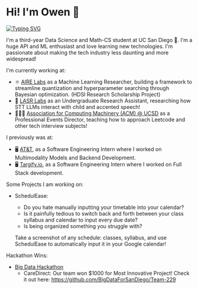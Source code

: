 # Hi! I'm Owen 👋

<!-- https://github.com/DenverCoder1/readme-typing-svg -->
[![Typing SVG](https://readme-typing-svg.herokuapp.com/?lines=Student;Fullstack+Engineer;Programmer;Software+Engineer;Leader;Data+Scientist;Weight+Lifter;I+Can't+Cry+About+Having;A+Lot+On+My+Plate;When+My+Goal+Was+To+Eat)](https://git.io/typing-svg)


I'm a third-year Data Science and Math-CS student at UC San Diego 🔱. I'm a huge API and ML enthusiast and love learning new technologies. I'm passionate about making the tech industry less daunting and more widespread!

 I'm currently working at:
  <!-- - Nowhere! Would love to work on new projects :) -->
  - ⚛️ [AIRE Labs](https://aobol.github.io/AoboLi/) as a Machine Learning Researcher, building a framework to streamline quantization and hyperparameter searching through Bayesian optimization. (HDSI Research Scholarship Project)
  - 🔬 [LASR Labs](https://quote.ucsd.edu/lasr/lab-members/) as an Undergraduate Research Assistant, researching how STT LLMs interact with child and accented speech!
  - 🧑🏻‍🏫 [Association for Computing Machinery (ACM) @ UCSD](https://acmucsd.com/) as a Professional Events Director, teaching how to approach Leetcode and other tech interview subjects!


 I previously was at:
  - 🖥️ [AT&T](https://about.att.com/sites/labs), as a Software Engineering Intern where I worked on Multimodality Models and Backend Development.
  - 🖥️ [Targify.io](https://www.linkedin.com/company/targify-io/about/), as a Software Engineering Intern where I worked on Full Stack development.

Some Projects I am working on:
  - SchedulEase:
    - Do you hate manually inputting your timetable into your calendar?
    - Is it painfully tedious to switch back and forth between your class syllabus and calendar to input every due date?
    - Is being organized something you struggle with?
   
    Take a screenshot of any schedule: classes, syllabus, and use SchedulEase to automatically input it in your Google calendar!

Hackathon Wins:
- [Big Data Hackathon](https://bigdataforsandiego.github.io/)
   - CareDirect: Our team won $1000 for Most Innovative Project! Check it out here: https://github.com/BigDataForSanDiego/Team-229
<!--
**owenkyang/owenkyang** is a ✨ _special_ ✨ repository because its `README.md` (this file) appears on your GitHub profile.

Here are some ideas to get you started:


- 🔭 I’m currently working on ...
- 🌱 I’m currently learning ...
- 👯 I’m looking to collaborate on ...
- 🤔 I’m looking for help with ...
- 💬 Ask me about ...
- 📫 How to reach me: ...
- 😄 Pronouns: ...
- ⚡ Fun fact: ...
-->
